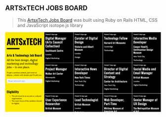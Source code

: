 ## ARTSxTECH JOBS BOARD

> This [ArtsxTech Jobs Board](http://www.artstechjobs.com/) was built using
> Ruby on Rails
> HTML, CSS and JavaScript
> isotope.js library

![](https://github.com/celestelayne/artstechjobs/blob/master/arts-tech-jobs-board.gif)
